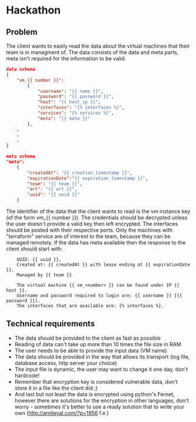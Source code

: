 # Hackathon

## Problem
The client wants to easily read the data about the virtual machines that their team is in managment of.
The data consists of the data and meta parts, meta isn't required for the information to be valid.

```json
data schema
{
    "vm_{{ number }}":
        {
            "username": "{{ name }}",
            "password": "{{ password }}",
            "host": "{{ host_ip }}",
            "interfaces": "{% interfaces %}",
            "services": "{% services %}",
            "meta": "{{ meta }}"
        },
    .
    .
    .
}
```

```json
meta schema
"meta":
    {
        "createdAt": "{{ creation_timestamp }}",
        "expirationDate":"{{ expiration_timestamp }}",
        "team": "{{ team }}",
        "art": "{{ art }}",
        "uuid": "{{ uuid }}"
    }
```

The identifier of the data that the client wants to read is the vm instance key (of the form vm_{{ number }}). The credentials should be decrypted unless the user doesn't provide a valid key then left encrypted. The interfaces should be posted with their respective ports. Only the machines with "terraform" service are of interest to the team, because they can be managed remotely.
If the data has meta available then the response to the client should start with:
```
    UUID: {{ uuid }},
    Created at: {{ createdAt }} with lease ending at {{ expirationDate }},
    Managed by {{ team }}
```

```
    The virtual machine {{ vm_<number> }} can be found under IP {{ host }}.
    Username and password required to login are: {{ username }} [{{ password }}].
    The interfaces that are available are: {% interfaces %}.
```

## Technical requirements
* The data should be provided to the client as fast as possible
* Reading of data can't take up more than 10 times the file size in RAM
* The user needs to be able to provide the input data (VM name)
* The data should be provided in the way that allows its transport (log file, database access, http server your choice)
* The input file is dynamic, the user may want to change it one day, don't hardcode!
* Remember that encryption key is considered vulnerable data, don't store it in a file like the client did ;)
* And last but not least the data is encrypted using python's Fernet, however there are solutions for the encryption in other languages, don't worry - sometimes it's better to use a ready solution that to write your own (http://amiteyal.com/?p=1956 f.e.)